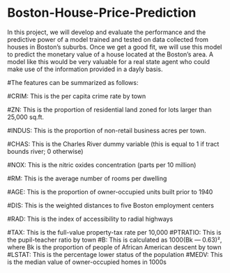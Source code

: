 # Boston-House-Price-Prediction
In this project, we will develop and evaluate the performance and the predictive power of a model trained and tested on data collected from houses in Boston’s suburbs. Once we get a good fit, we will use this model to predict the monetary value of a house located at the Boston’s area. A model like this would be very valuable for a real state agent who could make use of the information provided in a dayly basis.

#The features can be summarized as follows:

#CRIM: This is the per capita crime rate by town

#ZN: This is the proportion of residential land zoned for lots larger than 25,000 sq.ft.

#INDUS: This is the proportion of non-retail business acres per town.

#CHAS: This is the Charles River dummy variable (this is equal to 1 if tract bounds river; 0 otherwise)

#NOX: This is the nitric oxides concentration (parts per 10 million)

#RM: This is the average number of rooms per dwelling

#AGE: This is the proportion of owner-occupied units built prior to 1940

#DIS: This is the weighted distances to five Boston employment centers

#RAD: This is the index of accessibility to radial highways

#TAX: This is the full-value property-tax rate per  10,000
#PTRATIO: This is the pupil-teacher ratio by town
#B: This is calculated as 1000(Bk — 0.63)², where Bk is the proportion of people of African American descent by town
#LSTAT: This is the percentage lower status of the population
#MEDV: This is the median value of owner-occupied homes in 1000s
